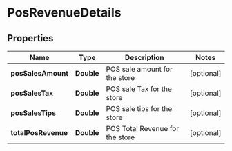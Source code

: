 
# PosRevenueDetails

## Properties
Name | Type | Description | Notes
------------ | ------------- | ------------- | -------------
**posSalesAmount** | **Double** | POS sale amount for the store |  [optional]
**posSalesTax** | **Double** | POS sale Tax for the store |  [optional]
**posSalesTips** | **Double** | POS sale tips for the store |  [optional]
**totalPosRevenue** | **Double** | POS Total Revenue for the store |  [optional]



